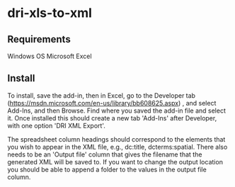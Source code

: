 # dri-xls-to-xml

## Requirements
Windows OS
Microsoft Excel

## Install
To install, save the add-in, then in Excel, go to the Developer tab (https://msdn.microsoft.com/en-us/library/bb608625.aspx) , and select Add-Ins, and then Browse. Find where you saved the add-in file and select it. Once installed this should create a new tab 'Add-Ins' after Developer, with one option 'DRI XML Export'.

The spreadsheet column headings should correspond to the elements that you wish to appear in the XML file, e.g., dc:title, dcterms:spatial. There also needs to be an 'Output file' column that gives the filename that the generated XML will be saved to. If you want to change the output location you should be able to append a folder to the values in the output file column.
